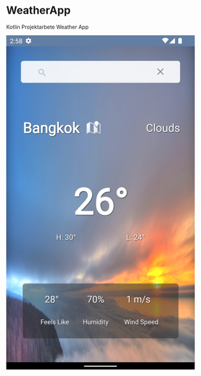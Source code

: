 # WeatherApp
Kotlin Projektarbete Weather App

<img src="app/src/main/res/drawable-v24/Bangkok.png"/>
